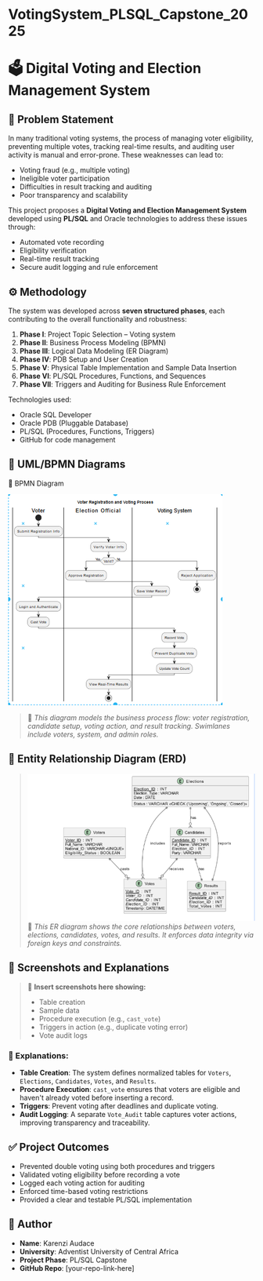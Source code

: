 # VotingSystem_PLSQL_Capstone_2025

# 🗳️ Digital Voting and Election Management System

## 📌 Problem Statement

In many traditional voting systems, the process of managing voter eligibility, preventing multiple votes, tracking real-time results, and auditing user activity is manual and error-prone. These weaknesses can lead to:
- Voting fraud (e.g., multiple voting)
- Ineligible voter participation
- Difficulties in result tracking and auditing
- Poor transparency and scalability

This project proposes a **Digital Voting and Election Management System** developed using **PL/SQL** and Oracle technologies to address these issues through:
- Automated vote recording
- Eligibility verification
- Real-time result tracking
- Secure audit logging and rule enforcement



## ⚙️ Methodology

The system was developed across **seven structured phases**, each contributing to the overall functionality and robustness:

1. **Phase I**: Project Topic Selection – Voting system
2. **Phase II**: Business Process Modeling (BPMN)
3. **Phase III**: Logical Data Modeling (ER Diagram)
4. **Phase IV**: PDB Setup and User Creation
5. **Phase V**: Physical Table Implementation and Sample Data Insertion
6. **Phase VI**: PL/SQL Procedures, Functions, and Sequences
7. **Phase VII**: Triggers and Auditing for Business Rule Enforcement

Technologies used:
- Oracle SQL Developer
- Oracle PDB (Pluggable Database)
- PL/SQL (Procedures, Functions, Triggers)
- GitHub for code management



## 🔷 UML/BPMN Diagrams
 🔷 BPMN Diagram

![Voting BPMN](https://github.com/Audace011/VotingSystem_PLSQL_Capstone_2025/blob/main/PHASE%20II/BPMN.PNG?raw=true)
  
> 📝 *This diagram models the business process flow: voter registration, candidate setup, voting action, and result tracking. Swimlanes include voters, system, and admin roles.*



## 🔷 Entity Relationship Diagram (ERD)

> ![Voting System ERD](https://github.com/Audace011/VotingSystem_PLSQL_Capstone_2025/blob/main/PHASE%20III/ERD.PNG?raw=true)  
> 📝 *This ER diagram shows the core relationships between voters, elections, candidates, votes, and results. It enforces data integrity via foreign keys and constraints.*



## 🧪 Screenshots and Explanations

> 📎 **Insert screenshots here showing:**
> - Table creation
> - Sample data
> - Procedure execution (e.g., `cast_vote`)
> - Triggers in action (e.g., duplicate voting error)
> - Vote audit logs

### 📌 Explanations:
- **Table Creation**: The system defines normalized tables for `Voters`, `Elections`, `Candidates`, `Votes`, and `Results`.
- **Procedure Execution**: `cast_vote` ensures that voters are eligible and haven't already voted before inserting a record.
- **Triggers**: Prevent voting after deadlines and duplicate voting.
- **Audit Logging**: A separate `Vote_Audit` table captures voter actions, improving transparency and traceability.



## ✅ Project Outcomes

- Prevented double voting using both procedures and triggers
- Validated voting eligibility before recording a vote
- Logged each voting action for auditing
- Enforced time-based voting restrictions
- Provided a clear and testable PL/SQL implementation



## 🙌 Author

- **Name**: Karenzi Audace  
- **University**: Adventist University of Central Africa  
- **Project Phase**: PL/SQL Capstone  
- **GitHub Repo**: [your-repo-link-here]



